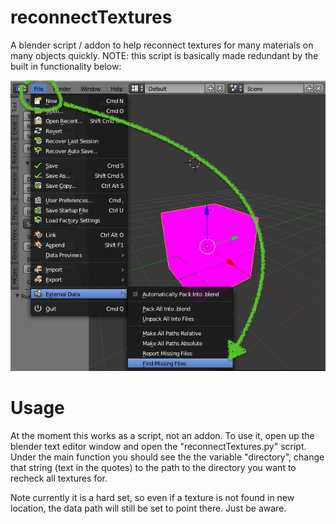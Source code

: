 reconnectTextures
=================

A blender script / addon to help reconnect textures for many materials on many objects quickly. NOTE: this script is basically made redundant by the built in functionality below:

![Builtin method](/builtin_method.png)


Usage
=================

At the moment this works as a script, not an addon. To use it,  open up the blender text editor window and open the "reconnectTextures.py" script. Under the main function you should see the the variable "directory", change that string (text in the quotes) to the path to the directory you want to recheck all textures for.

Note currently it is a hard set, so even if a texture is not found in new location, the data path will still be set to point there. Just be aware.
